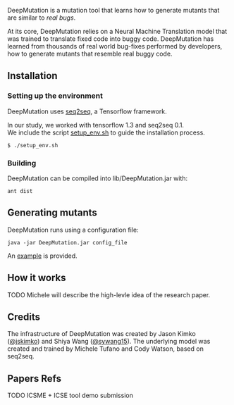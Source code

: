 DeepMutation is a mutation tool that learns how to generate mutants that are 
similar to *real bugs*.

At its core, DeepMutation relies on a Neural Machine Translation model that was
trained to translate fixed code into buggy code. DeepMutation has learned from
thousands of real world bug-fixes performed by developers, how to generate 
mutants that resemble real buggy code.

## Installation
### Setting up the environment
DeepMutation uses [seq2seq](https://github.com/google/seq2seq.git), a 
Tensorflow framework.

In our study, we worked with tensorflow 1.3 and seq2seq 0.1.  
We include the script [setup_env.sh](setup_env.sh) to guide the installation process.

```
$ ./setup_env.sh
```

### Building
DeepMutation can be compiled into lib/DeepMutation.jar with:
```
ant dist
```

## Generating mutants
DeepMutation runs using a configuration file:
```
java -jar DeepMutation.jar config_file
```
An [example](config) is provided.

## How it works
TODO Michele will describe the high-levle idea of the research paper.

## Credits
The infrastructure of DeepMutation was created by Jason Kimko ([@jskimko](https://github.com/jskimko)) and Shiya Wang ([@sywang15](https://github.com/sywang15)).
The underlying model was created and trained by Michele Tufano and Cody Watson, based on seq2seq.

## Papers Refs
TODO ICSME + ICSE tool demo submission
